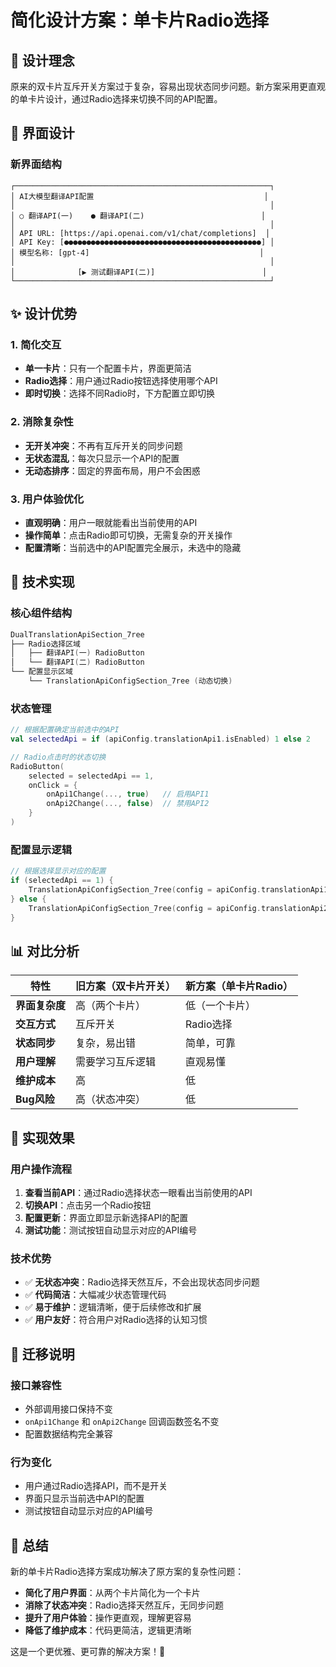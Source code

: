# 简化设计方案：单卡片Radio选择

## 🎯 设计理念

原来的双卡片互斥开关方案过于复杂，容易出现状态同步问题。新方案采用更直观的单卡片设计，通过Radio选择来切换不同的API配置。

## 📱 界面设计

### 新界面结构
```
┌─────────────────────────────────────────────────────────┐
│ AI大模型翻译API配置                                      │
│                                                         │
│ ○ 翻译API(一)    ● 翻译API(二)                          │
│                                                         │
│ API URL: [https://api.openai.com/v1/chat/completions]  │
│ API Key: [●●●●●●●●●●●●●●●●●●●●●●●●●●●●●●●●●●●●●●●●●●●●] │
│ 模型名称: [gpt-4]                                      │
│                                                         │
│              [▶ 测试翻译API(二)]                        │
└─────────────────────────────────────────────────────────┘
```

## ✨ 设计优势

### 1. 简化交互
- **单一卡片**：只有一个配置卡片，界面更简洁
- **Radio选择**：用户通过Radio按钮选择使用哪个API
- **即时切换**：选择不同Radio时，下方配置立即切换

### 2. 消除复杂性
- **无开关冲突**：不再有互斥开关的同步问题
- **无状态混乱**：每次只显示一个API的配置
- **无动态排序**：固定的界面布局，用户不会困惑

### 3. 用户体验优化
- **直观明确**：用户一眼就能看出当前使用的API
- **操作简单**：点击Radio即可切换，无需复杂的开关操作
- **配置清晰**：当前选中的API配置完全展示，未选中的隐藏

## 🔧 技术实现

### 核心组件结构
```kotlin
DualTranslationApiSection_7ree
├── Radio选择区域
│   ├── 翻译API(一) RadioButton
│   └── 翻译API(二) RadioButton
└── 配置显示区域
    └── TranslationApiConfigSection_7ree (动态切换)
```

### 状态管理
```kotlin
// 根据配置确定当前选中的API
val selectedApi = if (apiConfig.translationApi1.isEnabled) 1 else 2

// Radio点击时的状态切换
RadioButton(
    selected = selectedApi == 1,
    onClick = {
        onApi1Change(..., true)   // 启用API1
        onApi2Change(..., false)  // 禁用API2
    }
)
```

### 配置显示逻辑
```kotlin
// 根据选择显示对应的配置
if (selectedApi == 1) {
    TranslationApiConfigSection_7ree(config = apiConfig.translationApi1, ...)
} else {
    TranslationApiConfigSection_7ree(config = apiConfig.translationApi2, ...)
}
```

## 📊 对比分析

| 特性 | 旧方案（双卡片开关） | 新方案（单卡片Radio） |
|------|---------------------|---------------------|
| **界面复杂度** | 高（两个卡片） | 低（一个卡片） |
| **交互方式** | 互斥开关 | Radio选择 |
| **状态同步** | 复杂，易出错 | 简单，可靠 |
| **用户理解** | 需要学习互斥逻辑 | 直观易懂 |
| **维护成本** | 高 | 低 |
| **Bug风险** | 高（状态冲突） | 低 |

## 🎊 实现效果

### 用户操作流程
1. **查看当前API**：通过Radio选择状态一眼看出当前使用的API
2. **切换API**：点击另一个Radio按钮
3. **配置更新**：界面立即显示新选择API的配置
4. **测试功能**：测试按钮自动显示对应的API编号

### 技术优势
- ✅ **无状态冲突**：Radio选择天然互斥，不会出现状态同步问题
- ✅ **代码简洁**：大幅减少状态管理代码
- ✅ **易于维护**：逻辑清晰，便于后续修改和扩展
- ✅ **用户友好**：符合用户对Radio选择的认知习惯

## 🔄 迁移说明

### 接口兼容性
- 外部调用接口保持不变
- `onApi1Change` 和 `onApi2Change` 回调函数签名不变
- 配置数据结构完全兼容

### 行为变化
- 用户通过Radio选择API，而不是开关
- 界面只显示当前选中API的配置
- 测试按钮自动显示对应的API编号

## 📝 总结

新的单卡片Radio选择方案成功解决了原方案的复杂性问题：
- **简化了用户界面**：从两个卡片简化为一个卡片
- **消除了状态冲突**：Radio选择天然互斥，无同步问题
- **提升了用户体验**：操作更直观，理解更容易
- **降低了维护成本**：代码更简洁，逻辑更清晰

这是一个更优雅、更可靠的解决方案！🚀